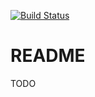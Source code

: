 [![Build Status](https://drone.rafaelbelo.com.br/api/badges/dvRush/hotelish/status.svg)](https://drone.rafaelbelo.com.br/dvRush/hotelish)

# README

TODO
